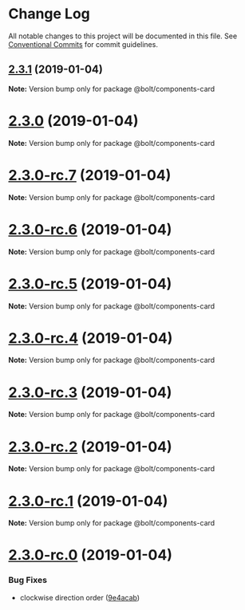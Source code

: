 # Change Log

All notable changes to this project will be documented in this file.
See [Conventional Commits](https://conventionalcommits.org) for commit guidelines.

## [2.3.1](https://github.com/bolt-design-system/bolt/tree/master/packages/components/bolt-card/compare/v2.3.0...v2.3.1) (2019-01-04)

**Note:** Version bump only for package @bolt/components-card





# [2.3.0](https://github.com/bolt-design-system/bolt/tree/master/packages/components/bolt-card/compare/v2.3.0-rc.7...v2.3.0) (2019-01-04)

**Note:** Version bump only for package @bolt/components-card





# [2.3.0-rc.7](https://github.com/bolt-design-system/bolt/tree/master/packages/components/bolt-card/compare/v2.3.0-rc.6...v2.3.0-rc.7) (2019-01-04)

**Note:** Version bump only for package @bolt/components-card





# [2.3.0-rc.6](https://github.com/bolt-design-system/bolt/tree/master/packages/components/bolt-card/compare/v2.3.0-rc.5...v2.3.0-rc.6) (2019-01-04)

**Note:** Version bump only for package @bolt/components-card





# [2.3.0-rc.5](https://github.com/bolt-design-system/bolt/tree/master/packages/components/bolt-card/compare/v2.3.0-rc.4...v2.3.0-rc.5) (2019-01-04)

**Note:** Version bump only for package @bolt/components-card





# [2.3.0-rc.4](https://github.com/bolt-design-system/bolt/tree/master/packages/components/bolt-card/compare/v2.3.0-rc.3...v2.3.0-rc.4) (2019-01-04)

**Note:** Version bump only for package @bolt/components-card





# [2.3.0-rc.3](https://github.com/bolt-design-system/bolt/tree/master/packages/components/bolt-card/compare/v2.3.0-rc.2...v2.3.0-rc.3) (2019-01-04)

**Note:** Version bump only for package @bolt/components-card





# [2.3.0-rc.2](https://github.com/bolt-design-system/bolt/tree/master/packages/components/bolt-card/compare/v2.3.0-rc.1...v2.3.0-rc.2) (2019-01-04)

**Note:** Version bump only for package @bolt/components-card





# [2.3.0-rc.1](https://github.com/bolt-design-system/bolt/tree/master/packages/components/bolt-card/compare/vv2.3.0-rc.0...v2.3.0-rc.1) (2019-01-04)

**Note:** Version bump only for package @bolt/components-card





# [2.3.0-rc.0](https://github.com/bolt-design-system/bolt/tree/master/packages/components/bolt-card/compare/v2.2.1...v2.3.0-rc.0) (2019-01-04)


### Bug Fixes

* clockwise direction order ([9e4acab](https://github.com/bolt-design-system/bolt/tree/master/packages/components/bolt-card/commit/9e4acab))

